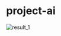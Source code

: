 ﻿# project-ai
![result_1](https://github.com/LuisMendozaDev/project-ai/assets/122397702/95ed8ba5-676f-4290-a6a0-a769f6b5aca3)
